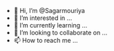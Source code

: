 - 👋 Hi, I’m @Sagarmouriya
- 👀 I’m interested in ...
- 🌱 I’m currently learning ...
- 💞️ I’m looking to collaborate on ...
- 📫 How to reach me ...

<!---
Sagarmouriya/Sagarmouriya is a ✨ special ✨ repository because its `README.md` (this file) appears on your GitHub profile.
You can click the Preview link to take a look at your changes.
--->
